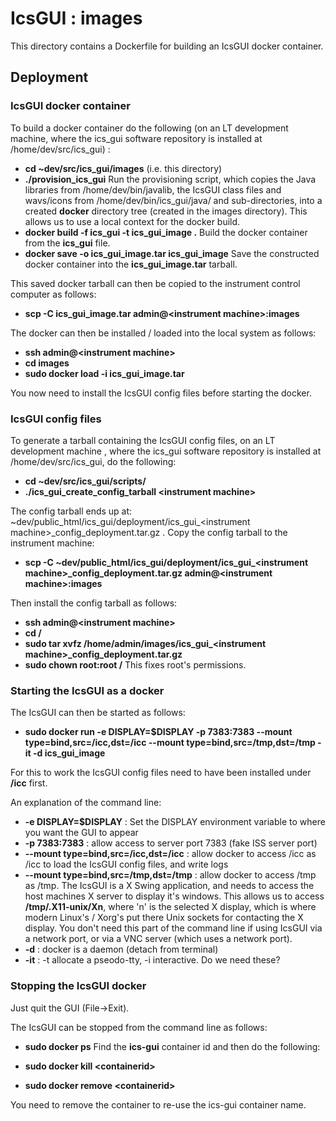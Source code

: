 # IcsGUI : images

This directory contains a Dockerfile for building an IcsGUI docker container.

## Deployment

### IcsGUI docker container

To build a docker container do the following (on an LT development machine, where the ics_gui software repository is installed at /home/dev/src/ics_gui) :

* **cd ~dev/src/ics_gui/images** (i.e. this directory)
* **./provision_ics_gui** Run the provisioning script, which copies the Java libraries from /home/dev/bin/javalib, the IcsGUI class files and wavs/icons from /home/dev/bin/ics_gui/java/ and sub-directories, into a created **docker** directory tree (created in the images directory). This allows us to use a local context for the docker build.
* **docker build -f ics_gui -t ics_gui_image .** Build the docker container from the **ics_gui** file.
* **docker save -o ics_gui_image.tar ics_gui_image** Save the constructed docker container into the **ics_gui_image.tar** tarball.

This saved docker tarball can then be copied to the instrument control computer as follows:

* **scp -C ics_gui_image.tar admin@&lt;instrument machine&gt;:images**

The docker can then be installed / loaded into the local system as follows:

* **ssh admin@&lt;instrument machine&gt;**
* **cd images**
* **sudo docker load -i ics_gui_image.tar**

You now need to install the IcsGUI config files before starting the docker.

### IcsGUI config files

To generate a tarball containing the IcsGUI config files, on an LT development machine , where the ics_gui software repository is installed at /home/dev/src/ics_gui, do the following:

* **cd ~dev/src/ics_gui/scripts/**
* **./ics_gui_create_config_tarball &lt;instrument machine&gt;** 

The config tarball ends up at: ~dev/public_html/ics_gui/deployment/ics_gui_&lt;instrument machine&gt;_config_deployment.tar.gz . Copy the config tarball to the instrument machine:

* **scp -C ~dev/public_html/ics_gui/deployment/ics_gui_&lt;instrument machine&gt;_config_deployment.tar.gz admin@&lt;instrument machine&gt;:images**

Then install the config tarball as follows:

* **ssh admin@&lt;instrument machine&gt;**
* **cd /**
* **sudo tar xvfz /home/admin/images/ics_gui_&lt;instrument machine&gt;_config_deployment.tar.gz** 
* **sudo chown root:root /** This fixes root's permissions.

### Starting the IcsGUI as a docker

The IcsGUI can then be started as follows:

* **sudo docker run -e DISPLAY=$DISPLAY -p 7383:7383 --mount type=bind,src=/icc,dst=/icc --mount type=bind,src=/tmp,dst=/tmp -it -d ics_gui_image**

For this to work the IcsGUI config files need to have been installed under **/icc** first. 

An explanation of the command line:
* **-e DISPLAY=$DISPLAY** : Set the DISPLAY environment variable to where you want the GUI to appear
* **-p 7383:7383** : allow access to server port 7383 (fake ISS server port)
* **--mount type=bind,src=/icc,dst=/icc** : allow docker to access /icc as /icc to load the IcsGUI config files, and write logs
* **--mount type=bind,src=/tmp,dst=/tmp** : allow docker to access /tmp as /tmp.  The IcsGUI is a X Swing application, and needs to access the host machines X server to display it's windows. This allows us to access  **/tmp/.X11-unix/Xn**, where 'n' is the selected X display, which is where modern Linux's / Xorg's put there Unix sockets for contacting the X display. You don't need this part of the command line if using IcsGUI via a network port, or via a VNC server (which uses a network port).
* **-d** : docker is a daemon (detach from terminal)
* **-it** : -t allocate a pseodo-tty, -i interactive. Do we need these?

### Stopping the IcsGUI docker

Just quit the GUI (File-&gt;Exit).

The IcsGUI can be stopped from the command line as follows:

* **sudo docker ps**
Find the **ics-gui** container id and then do the following:

* **sudo docker kill &lt;containerid&gt;**
* **sudo docker remove &lt;containerid&gt;**

You need to remove the container to re-use the ics-gui container name.
